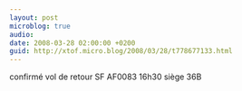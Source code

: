 ```yaml
---
layout: post
microblog: true
audio: 
date: 2008-03-28 02:00:00 +0200
guid: http://xtof.micro.blog/2008/03/28/t778677133.html
---
```

confirmé vol de retour SF AF0083 16h30 siège 36B
